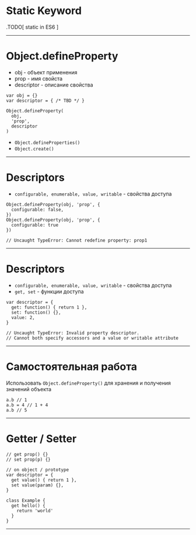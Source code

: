 # Static Keyword

.TODO[
  static in ES6
]

---

# Object.defineProperty

- obj - объект применения
- prop - имя свойста
- descriptor - описание свойства

```
var obj = {}
var descriptor = { /* TBD */ }

Object.defineProperty(
  obj, 
  'prop', 
  descriptor
)
```

- `Object.defineProperties()`
- `Object.create()`

---

# Descriptors

- `configurable, enumerable, value, writable` - свойства доступа

```
Object.defineProperty(obj, 'prop', { 
  configurable: false,
})
Object.defineProperty(obj, 'prop', { 
  configurable: true 
})

// Uncaught TypeError: Cannot redefine property: prop1
```

---

# Descriptors

- `configurable, enumerable, value, writable` - свойства доступа
- `get, set` - функции доступа

```
var descriptor = { 
  get: function() { return 1 },
  set: function() {},
  value: 2,
}

// Uncaught TypeError: Invalid property descriptor. 
// Cannot both specify accessors and a value or writable attribute
```

---

# Самостоятельная работа

Использовать `Object.defineProperty()` для хранения и получения значений объекта

```
a.b // 1
a.b = 4 // 1 + 4
a.b // 5
```

---

# Getter / Setter

```
// get prop() {} 
// set prop(p) {}

// on object / prototype
var descriptor = { 
  get value() { return 1 },
  set value(param) {},
}

class Example { 
  get hello() { 
    return 'world' 
  }
}
```

---